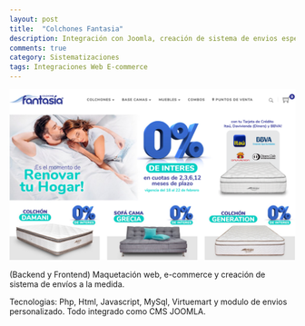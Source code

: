 ```yaml
---
layout: post
title:  "Colchones Fantasia"
description: Integración con Joomla, creación de sistema de envios especiales a la medida
comments: true
category: Sistematizaciones
tags: Integraciones Web E-commerce
---
```

<img src="/public/imgs/proyectos/colchonesFantasia.png" />

(Backend y Frontend) Maquetación web, e-commerce y creación de sistema de envíos a la medida. 

Tecnologias: Php, Html, Javascript, MySql, Virtuemart y modulo de envios personalizado. Todo integrado como CMS JOOMLA. 
